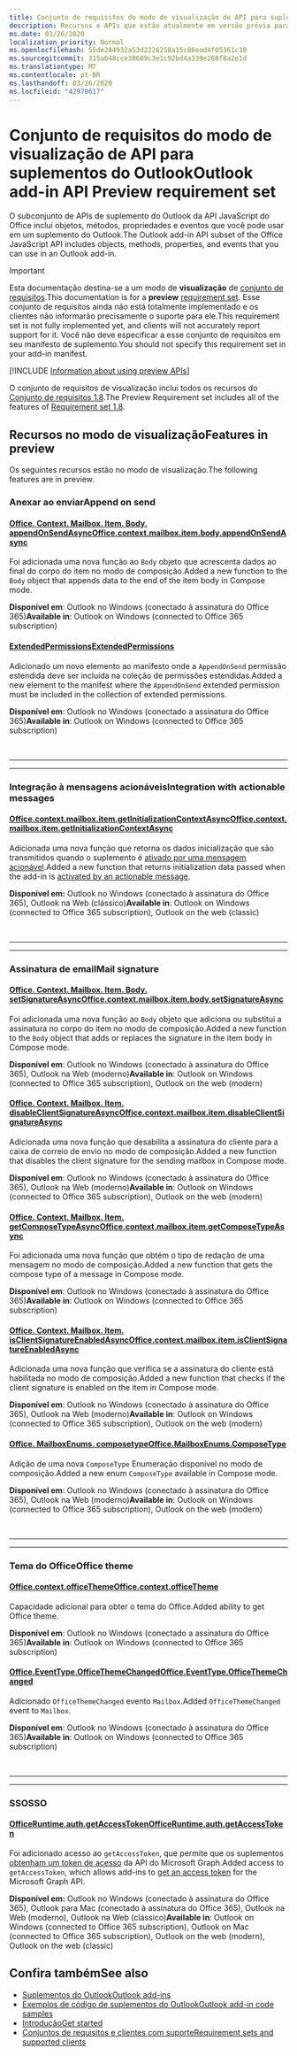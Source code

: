 ```yaml
---
title: Conjunto de requisitos do modo de visualização de API para suplementos do Outlook
description: Recursos e APIs que estão atualmente em versão prévia para suplementos do Outlook e as APIs JavaScript do Office.
ms.date: 03/26/2020
localization_priority: Normal
ms.openlocfilehash: 55de284932a53d2226258a15c86ead4f05361c30
ms.sourcegitcommit: 315a648cce38609c3e1c92bd4a339e268f8a2e1d
ms.translationtype: MT
ms.contentlocale: pt-BR
ms.lasthandoff: 03/26/2020
ms.locfileid: "42978617"
---
```

# <a name="outlook-add-in-api-preview-requirement-set"></a><span data-ttu-id="6d27f-103">Conjunto de requisitos do modo de visualização de API para suplementos do Outlook</span><span class="sxs-lookup"><span data-stu-id="6d27f-103">Outlook add-in API Preview requirement set</span></span>

<span data-ttu-id="6d27f-104">O subconjunto de APIs de suplemento do Outlook da API JavaScript do Office inclui objetos, métodos, propriedades e eventos que você pode usar em um suplemento do Outlook.</span><span class="sxs-lookup"><span data-stu-id="6d27f-104">The Outlook add-in API subset of the Office JavaScript API includes objects, methods, properties, and events that you can use in an Outlook add-in.</span></span>

> [!IMPORTANT]
> <span data-ttu-id="6d27f-105">Esta documentação destina-se a um modo de **visualização** de [conjunto de requisitos](../../requirement-sets/outlook-api-requirement-sets.md).</span><span class="sxs-lookup"><span data-stu-id="6d27f-105">This documentation is for a **preview** [requirement set](../../requirement-sets/outlook-api-requirement-sets.md).</span></span> <span data-ttu-id="6d27f-106">Esse conjunto de requisitos ainda não está totalmente implementado e os clientes não informarão precisamente o suporte para ele.</span><span class="sxs-lookup"><span data-stu-id="6d27f-106">This requirement set is not fully implemented yet, and clients will not accurately report support for it.</span></span> <span data-ttu-id="6d27f-107">Você não deve especificar a esse conjunto de requisitos em seu manifesto de suplemento.</span><span class="sxs-lookup"><span data-stu-id="6d27f-107">You should not specify this requirement set in your add-in manifest.</span></span>

[!INCLUDE [Information about using preview APIs](../../../includes/using-preview-apis-host.md)]

<span data-ttu-id="6d27f-108">O conjunto de requisitos de visualização inclui todos os recursos do [Conjunto de requisitos 1.8](../requirement-set-1.8/outlook-requirement-set-1.8.md).</span><span class="sxs-lookup"><span data-stu-id="6d27f-108">The Preview Requirement set includes all of the features of [Requirement set 1.8](../requirement-set-1.8/outlook-requirement-set-1.8.md).</span></span>

## <a name="features-in-preview"></a><span data-ttu-id="6d27f-109">Recursos no modo de visualização</span><span class="sxs-lookup"><span data-stu-id="6d27f-109">Features in preview</span></span>

<span data-ttu-id="6d27f-110">Os seguintes recursos estão no modo de visualização.</span><span class="sxs-lookup"><span data-stu-id="6d27f-110">The following features are in preview.</span></span>

### <a name="append-on-send"></a><span data-ttu-id="6d27f-111">Anexar ao enviar</span><span class="sxs-lookup"><span data-stu-id="6d27f-111">Append on send</span></span>

#### <a name="officecontextmailboxitembodyappendonsendasync"></a>[<span data-ttu-id="6d27f-112">Office. Context. Mailbox. Item. Body. appendOnSendAsync</span><span class="sxs-lookup"><span data-stu-id="6d27f-112">Office.context.mailbox.item.body.appendOnSendAsync</span></span>](/javascript/api/outlook/office.body?view=outlook-js-preview#appendonsendasync-data--options--callback-)

<span data-ttu-id="6d27f-113">Foi adicionada uma nova função ao `Body` objeto que acrescenta dados ao final do corpo do item no modo de composição.</span><span class="sxs-lookup"><span data-stu-id="6d27f-113">Added a new function to the `Body` object that appends data to the end of the item body in Compose mode.</span></span>

<span data-ttu-id="6d27f-114">**Disponível em**: Outlook no Windows (conectado à assinatura do Office 365)</span><span class="sxs-lookup"><span data-stu-id="6d27f-114">**Available in**: Outlook on Windows (connected to Office 365 subscription)</span></span>

#### <a name="extendedpermissions"></a>[<span data-ttu-id="6d27f-115">ExtendedPermissions</span><span class="sxs-lookup"><span data-stu-id="6d27f-115">ExtendedPermissions</span></span>](../../manifest/extendedpermissions.md)

<span data-ttu-id="6d27f-116">Adicionado um novo elemento ao manifesto onde a `AppendOnSend` permissão estendida deve ser incluída na coleção de permissões estendidas.</span><span class="sxs-lookup"><span data-stu-id="6d27f-116">Added a new element to the manifest where the `AppendOnSend` extended permission must be included in the collection of extended permissions.</span></span>

<span data-ttu-id="6d27f-117">**Disponível em**: Outlook no Windows (conectado a assinatura do Office 365)</span><span class="sxs-lookup"><span data-stu-id="6d27f-117">**Available in**: Outlook on Windows (connected to Office 365 subscription)</span></span>

<br>

---

---

### <a name="integration-with-actionable-messages"></a><span data-ttu-id="6d27f-118">Integração à mensagens acionáveis</span><span class="sxs-lookup"><span data-stu-id="6d27f-118">Integration with actionable messages</span></span>

#### <a name="officecontextmailboxitemgetinitializationcontextasync"></a>[<span data-ttu-id="6d27f-119">Office.context.mailbox.item.getInitializationContextAsync</span><span class="sxs-lookup"><span data-stu-id="6d27f-119">Office.context.mailbox.item.getInitializationContextAsync</span></span>](office.context.mailbox.item.md#methods)

<span data-ttu-id="6d27f-120">Adicionada uma nova função que retorna os dados inicialização que são transmitidos quando o suplemento é [ativado por uma mensagem acionável](/outlook/actionable-messages/invoke-add-in-from-actionable-message).</span><span class="sxs-lookup"><span data-stu-id="6d27f-120">Added a new function that returns initialization data passed when the add-in is [activated by an actionable message](/outlook/actionable-messages/invoke-add-in-from-actionable-message).</span></span>

<span data-ttu-id="6d27f-121">**Disponível em:** Outlook no Windows (conectado à assinatura do Office 365), Outlook na Web (clássico)</span><span class="sxs-lookup"><span data-stu-id="6d27f-121">**Available in**: Outlook on Windows (connected to Office 365 subscription), Outlook on the web (classic)</span></span>

<br>

---

---

### <a name="mail-signature"></a><span data-ttu-id="6d27f-122">Assinatura de email</span><span class="sxs-lookup"><span data-stu-id="6d27f-122">Mail signature</span></span>

#### <a name="officecontextmailboxitembodysetsignatureasync"></a>[<span data-ttu-id="6d27f-123">Office. Context. Mailbox. Item. Body. setSignatureAsync</span><span class="sxs-lookup"><span data-stu-id="6d27f-123">Office.context.mailbox.item.body.setSignatureAsync</span></span>](/javascript/api/outlook/office.body?view=outlook-js-preview#setsignatureasync-data--options--callback-)

<span data-ttu-id="6d27f-124">Foi adicionada uma nova função ao `Body` objeto que adiciona ou substitui a assinatura no corpo do item no modo de composição.</span><span class="sxs-lookup"><span data-stu-id="6d27f-124">Added a new function to the `Body` object that adds or replaces the signature in the item body in Compose mode.</span></span>

<span data-ttu-id="6d27f-125">**Disponível em**: Outlook no Windows (conectado à assinatura do Office 365), Outlook na Web (moderno)</span><span class="sxs-lookup"><span data-stu-id="6d27f-125">**Available in**: Outlook on Windows (connected to Office 365 subscription), Outlook on the web (modern)</span></span>

#### <a name="officecontextmailboxitemdisableclientsignatureasync"></a>[<span data-ttu-id="6d27f-126">Office. Context. Mailbox. Item. disableClientSignatureAsync</span><span class="sxs-lookup"><span data-stu-id="6d27f-126">Office.context.mailbox.item.disableClientSignatureAsync</span></span>](office.context.mailbox.item.md#methods)

<span data-ttu-id="6d27f-127">Adicionada uma nova função que desabilita a assinatura do cliente para a caixa de correio de envio no modo de composição.</span><span class="sxs-lookup"><span data-stu-id="6d27f-127">Added a new function that disables the client signature for the sending mailbox in Compose mode.</span></span>

<span data-ttu-id="6d27f-128">**Disponível em**: Outlook no Windows (conectado à assinatura do Office 365), Outlook na Web (moderno)</span><span class="sxs-lookup"><span data-stu-id="6d27f-128">**Available in**: Outlook on Windows (connected to Office 365 subscription), Outlook on the web (modern)</span></span>

#### <a name="officecontextmailboxitemgetcomposetypeasync"></a>[<span data-ttu-id="6d27f-129">Office. Context. Mailbox. Item. getComposeTypeAsync</span><span class="sxs-lookup"><span data-stu-id="6d27f-129">Office.context.mailbox.item.getComposeTypeAsync</span></span>](/javascript/api/outlook/office.messagecompose?view=outlook-js-preview#getcomposetypeasync-options--callback-)

<span data-ttu-id="6d27f-130">Foi adicionada uma nova função que obtém o tipo de redação de uma mensagem no modo de composição.</span><span class="sxs-lookup"><span data-stu-id="6d27f-130">Added a new function that gets the compose type of a message in Compose mode.</span></span>

<span data-ttu-id="6d27f-131">**Disponível em**: Outlook no Windows (conectado à assinatura do Office 365)</span><span class="sxs-lookup"><span data-stu-id="6d27f-131">**Available in**: Outlook on Windows (connected to Office 365 subscription)</span></span>

#### <a name="officecontextmailboxitemisclientsignatureenabledasync"></a>[<span data-ttu-id="6d27f-132">Office. Context. Mailbox. Item. isClientSignatureEnabledAsync</span><span class="sxs-lookup"><span data-stu-id="6d27f-132">Office.context.mailbox.item.isClientSignatureEnabledAsync</span></span>](office.context.mailbox.item.md#methods)

<span data-ttu-id="6d27f-133">Adicionada uma nova função que verifica se a assinatura do cliente está habilitada no modo de composição.</span><span class="sxs-lookup"><span data-stu-id="6d27f-133">Added a new function that checks if the client signature is enabled on the item in Compose mode.</span></span>

<span data-ttu-id="6d27f-134">**Disponível em**: Outlook no Windows (conectado à assinatura do Office 365), Outlook na Web (moderno)</span><span class="sxs-lookup"><span data-stu-id="6d27f-134">**Available in**: Outlook on Windows (connected to Office 365 subscription), Outlook on the web (modern)</span></span>

#### <a name="officemailboxenumscomposetype"></a>[<span data-ttu-id="6d27f-135">Office. MailboxEnums. composetype</span><span class="sxs-lookup"><span data-stu-id="6d27f-135">Office.MailboxEnums.ComposeType</span></span>](/javascript/api/outlook/office.mailboxenums.composetype?view=outlook-js-preview)

<span data-ttu-id="6d27f-136">Adição de uma nova `ComposeType` Enumeração disponível no modo de composição.</span><span class="sxs-lookup"><span data-stu-id="6d27f-136">Added a new enum `ComposeType` available in Compose mode.</span></span>

<span data-ttu-id="6d27f-137">**Disponível em**: Outlook no Windows (conectado à assinatura do Office 365), Outlook na Web (moderno)</span><span class="sxs-lookup"><span data-stu-id="6d27f-137">**Available in**: Outlook on Windows (connected to Office 365 subscription), Outlook on the web (modern)</span></span>

<br>

---

---

### <a name="office-theme"></a><span data-ttu-id="6d27f-138">Tema do Office</span><span class="sxs-lookup"><span data-stu-id="6d27f-138">Office theme</span></span>

#### <a name="officecontextofficetheme"></a>[<span data-ttu-id="6d27f-139">Office.context.officeTheme</span><span class="sxs-lookup"><span data-stu-id="6d27f-139">Office.context.officeTheme</span></span>](/javascript/api/office/office.context#officetheme)

<span data-ttu-id="6d27f-140">Capacidade adicional para obter o tema do Office.</span><span class="sxs-lookup"><span data-stu-id="6d27f-140">Added ability to get Office theme.</span></span>

<span data-ttu-id="6d27f-141">**Disponível em**: Outlook no Windows (conectado a assinatura do Office 365)</span><span class="sxs-lookup"><span data-stu-id="6d27f-141">**Available in**: Outlook on Windows (connected to Office 365 subscription)</span></span>

#### <a name="officeeventtypeofficethemechanged"></a>[<span data-ttu-id="6d27f-142">Office.EventType.OfficeThemeChanged</span><span class="sxs-lookup"><span data-stu-id="6d27f-142">Office.EventType.OfficeThemeChanged</span></span>](/javascript/api/office/office.eventtype)

<span data-ttu-id="6d27f-143">Adicionado `OfficeThemeChanged` evento `Mailbox`.</span><span class="sxs-lookup"><span data-stu-id="6d27f-143">Added `OfficeThemeChanged` event to `Mailbox`.</span></span>

<span data-ttu-id="6d27f-144">**Disponível em**: Outlook no Windows (conectado à assinatura do Office 365)</span><span class="sxs-lookup"><span data-stu-id="6d27f-144">**Available in**: Outlook on Windows (connected to Office 365 subscription)</span></span>

<br>

---

---

### <a name="sso"></a><span data-ttu-id="6d27f-145">SSO</span><span class="sxs-lookup"><span data-stu-id="6d27f-145">SSO</span></span>

#### <a name="officeruntimeauthgetaccesstoken"></a>[<span data-ttu-id="6d27f-146">OfficeRuntime.auth.getAccessToken</span><span class="sxs-lookup"><span data-stu-id="6d27f-146">OfficeRuntime.auth.getAccessToken</span></span>](../../../develop/sso-in-office-add-ins.md#sso-api-reference)

<span data-ttu-id="6d27f-147">Foi adicionado acesso ao `getAccessToken`, que permite que os suplementos [obtenham um token de acesso](../../../outlook/authenticate-a-user-with-an-sso-token.md) da API do Microsoft Graph.</span><span class="sxs-lookup"><span data-stu-id="6d27f-147">Added access to `getAccessToken`, which allows add-ins to [get an access token](../../../outlook/authenticate-a-user-with-an-sso-token.md) for the Microsoft Graph API.</span></span>

<span data-ttu-id="6d27f-148">**Disponível em:** Outlook no Windows (conectado à assinatura do Office 365), Outlook para Mac (conectado à assinatura do Office 365), Outlook na Web (moderno), Outlook na Web (clássico)</span><span class="sxs-lookup"><span data-stu-id="6d27f-148">**Available in**: Outlook on Windows (connected to Office 365 subscription), Outlook on Mac (connected to Office 365 subscription), Outlook on the web (modern), Outlook on the web (classic)</span></span>

## <a name="see-also"></a><span data-ttu-id="6d27f-149">Confira também</span><span class="sxs-lookup"><span data-stu-id="6d27f-149">See also</span></span>

- [<span data-ttu-id="6d27f-150">Suplementos do Outlook</span><span class="sxs-lookup"><span data-stu-id="6d27f-150">Outlook add-ins</span></span>](../../../outlook/outlook-add-ins-overview.md)
- [<span data-ttu-id="6d27f-151">Exemplos de código de suplementos do Outlook</span><span class="sxs-lookup"><span data-stu-id="6d27f-151">Outlook add-in code samples</span></span>](https://developer.microsoft.com/outlook/gallery/?filterBy=Outlook,Samples,Add-ins)
- [<span data-ttu-id="6d27f-152">Introdução</span><span class="sxs-lookup"><span data-stu-id="6d27f-152">Get started</span></span>](../../../quickstarts/outlook-quickstart.md)
- [<span data-ttu-id="6d27f-153">Conjuntos de requisitos e clientes com suporte</span><span class="sxs-lookup"><span data-stu-id="6d27f-153">Requirement sets and supported clients</span></span>](../../requirement-sets/outlook-api-requirement-sets.md)
